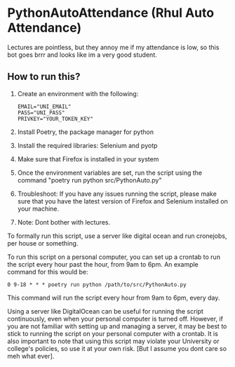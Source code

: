 # PythonAutoAttendance (Rhul Auto Attendance)

Lectures are pointless, but they annoy me if my attendance is low, so this bot goes brrr and looks like im a very good student.

## How to run this?

1. Create an environment with the following:

    ```
    EMAIL="UNI_EMAIL"
    PASS="UNI_PASS"
    PRIVKEY="YOUR_TOKEN_KEY"
    ```

2. Install Poetry, the package manager for python
3. Install the required libraries: Selenium and pyotp
4. Make sure that Firefox is installed in your system

5. Once the environment variables are set, run the script using the command "poetry run python src/PythonAuto.py"

6. Troubleshoot: If you have any issues running the script, please make sure that you have the latest version of Firefox and Selenium installed on your machine.

7. Note: Dont bother with lectures. 


To formally run this script, use a server like digital ocean and run cronejobs, per house or something. 

To run this script on a personal computer, you can set up a crontab to run the script every hour past the hour, from 9am to 6pm. An example command for this would be:

```
0 9-18 * * * poetry run python /path/to/src/PythonAuto.py
```

This command will run the script every hour from 9am to 6pm, every day.

Using a server like DigitalOcean can be useful for running the script continuously, even when your personal computer is turned off. However, if you are not familiar with setting up and managing a server, it may be best to stick to running the script on your personal computer with a crontab. It is also important to note that using this script may violate your University or college's policies, so use it at your own risk. [But I assume you dont care so meh what ever]. 
